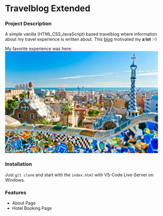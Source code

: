 # Travelblog Extended

### Project Description

A simple vanilla (HTML,CSS,JavaScript) based travelblog where information about my travel experience is written about. This [blog](https://jileileen.de/travelblog/) motivated my **a lot** :-)


My favorite experience was here:
![barcelona](./img/barcelona.jpg)


### Installation
Just `git clone` and start with the `index.html` with VS-Code Live-Server on Windows.

### Features
* About Page
* Hotel Booking Page
  